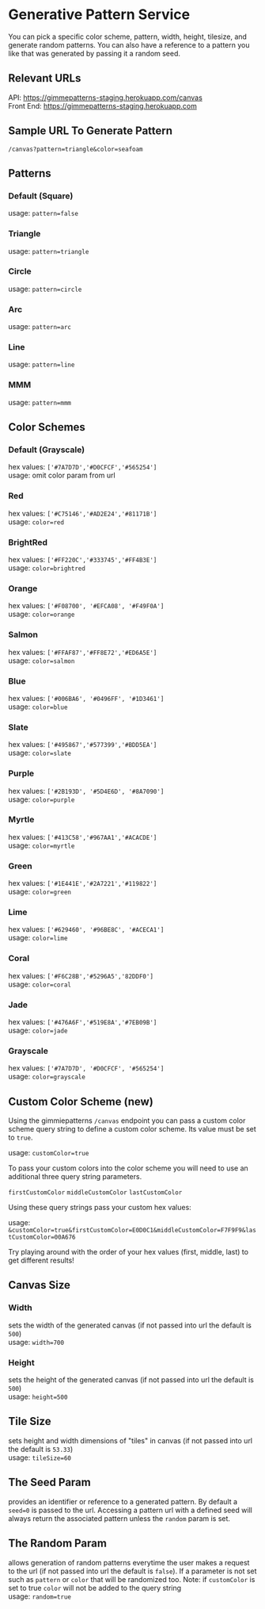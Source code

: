 # Generative Pattern Service

You can pick a specific color scheme, pattern, width, height, tilesize, and generate random patterns. You can also have a reference to a pattern you like that was generated by passing it a random seed.

## Relevant URLs

API: https://gimmepatterns-staging.herokuapp.com/canvas  
Front End: https://gimmepatterns-staging.herokuapp.com

## Sample URL To Generate Pattern

`/canvas?pattern=triangle&color=seafoam`

## Patterns

### Default (Square)

usage: `pattern=false`

### Triangle

usage: `pattern=triangle`

### Circle

usage: `pattern=circle`

### Arc

usage: `pattern=arc`

### Line

usage: `pattern=line`

### MMM

usage: `pattern=mmm`

## Color Schemes

### Default (Grayscale)

hex values: `['#7A7D7D','#D0CFCF','#565254']`\
usage: omit color param from url

### Red

hex values: `['#C75146','#AD2E24','#81171B']`\
usage: `color=red`

### BrightRed

hex values: `['#FF220C','#333745','#FF4B3E']`\
usage: `color=brightred`

### Orange

hex values: `['#F08700', '#EFCA08', '#F49F0A']`\
usage: `color=orange`

### Salmon

hex values: `['#FFAF87','#FF8E72','#ED6A5E']`\
usage: `color=salmon`

### Blue

hex values: `['#006BA6', '#0496FF', '#1D3461']`\
usage: `color=blue`

### Slate

hex values: `['#495867','#577399','#BDD5EA']`\
usage: `color=slate`

### Purple

hex values: `['#2B193D', '#5D4E6D', '#8A7090']`\
usage: `color=purple`

### Myrtle

hex values: `['#413C58','#967AA1','#ACACDE']`\
usage: `color=myrtle`

### Green

hex values: `['#1E441E','#2A7221','#119822']`\
usage: `color=green`

### Lime

hex values: `['#629460', '#96BE8C', '#ACECA1']`\
usage: `color=lime`

### Coral

hex values: `['#F6C28B','#5296A5','82DDF0']`\
usage: `color=coral`

### Jade

hex values: `['#476A6F','#519E8A','#7EB09B']`\
usage: `color=jade`

### Grayscale

hex values: `['#7A7D7D', '#D0CFCF', '#565254']`\
usage: `color=grayscale`

## Custom Color Scheme (new)

Using the gimmiepatterns `/canvas` endpoint you can pass a custom color scheme query string to define a custom color scheme. Its value must be set to `true`.

usage: `customColor=true`

To pass your custom colors into the color scheme you will need to use an additional three query string parameters.

`firstCustomColor`
`middleCustomColor`
`lastCustomColor`

Using these query strings pass your custom hex values:

usage: `&customColor=true&firstCustomColor=E0D0C1&middleCustomColor=F7F9F9&lastCustomColor=00A676`

Try playing around with the order of your hex values (first, middle, last) to get different results!

## Canvas Size

### Width

sets the width of the generated canvas (if not passed into url the default is `500`)\
usage: `width=700`

### Height

sets the height of the generated canvas (if not passed into url the default is `500`)\
usage: `height=500`

## Tile Size

sets height and width dimensions of "tiles" in canvas (if not passed into url the default is `53.33`)\
usage: `tileSize=60`

## The Seed Param

provides an identifier or reference to a generated pattern. By default a `seed=0` is passed to the url. Accessing a pattern url with a defined seed will always return the associated pattern unless the `random` param is set.

## The Random Param

allows generation of random patterns everytime the user makes a request to the url (if not passed into url the default is `false`). If a parameter is not set such as `pattern` or `color` that will be randomized too. Note: if `customColor` is set to true `color` will not be added to the query string\
usage: `random=true`
